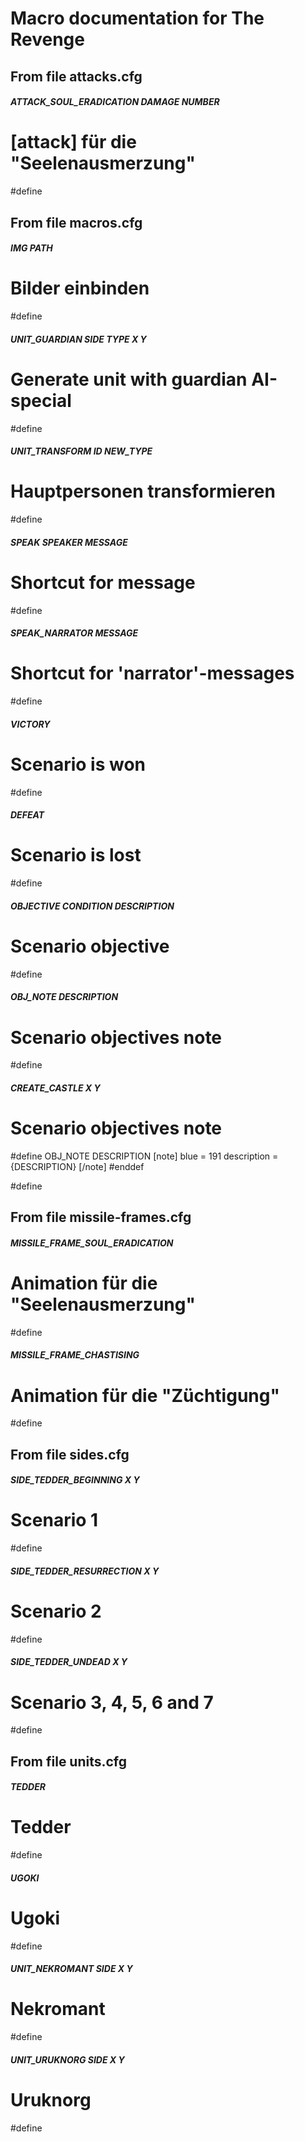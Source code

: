 # Macro documentation for The Revenge

## From file attacks.cfg

##### ATTACK_SOUL_ERADICATION DAMAGE NUMBER

# [attack] für die "Seelenausmerzung"
#define

## From file macros.cfg

##### IMG PATH

# Bilder einbinden
#define

##### UNIT_GUARDIAN SIDE TYPE X Y

# Generate unit with guardian AI-special
#define

##### UNIT_TRANSFORM ID NEW_TYPE

# Hauptpersonen transformieren
#define

##### SPEAK SPEAKER MESSAGE

# Shortcut for message
#define

##### SPEAK_NARRATOR MESSAGE

# Shortcut for 'narrator'-messages
#define

##### VICTORY

# Scenario is won
#define

##### DEFEAT

# Scenario is lost
#define

##### OBJECTIVE CONDITION DESCRIPTION

# Scenario objective
#define

##### OBJ_NOTE DESCRIPTION

# Scenario objectives note
#define

##### CREATE_CASTLE X Y

# Scenario objectives note
#define OBJ_NOTE DESCRIPTION
  [note]
    blue = 191
    description = {DESCRIPTION}
  [/note]
#enddef

#define

## From file missile-frames.cfg

##### MISSILE_FRAME_SOUL_ERADICATION

# Animation für die "Seelenausmerzung"
#define

##### MISSILE_FRAME_CHASTISING

# Animation für die "Züchtigung"
#define

## From file sides.cfg

##### SIDE_TEDDER_BEGINNING X Y

# Scenario 1
#define

##### SIDE_TEDDER_RESURRECTION X Y

# Scenario 2
#define

##### SIDE_TEDDER_UNDEAD X Y

# Scenario 3, 4, 5, 6 and 7
#define

## From file units.cfg

##### TEDDER

# Tedder
#define

##### UGOKI

# Ugoki
#define

##### UNIT_NEKROMANT SIDE X Y

# Nekromant
#define

##### UNIT_URUKNORG SIDE X Y

# Uruknorg
#define

